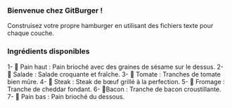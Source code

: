 ### **Bienvenue chez GitBurger !**

Construisez votre propre hamburger en utilisant des fichiers texte pour chaque couche.

### **Ingrédients disponibles**

1- 🥯 Pain haut : Pain brioché avec des graines de sésame sur le dessus.
2- 🥬 Salade : Salade croquante et fraîche.
3- 🍅 Tomate : Tranches de tomate bien mûre.
4- 🥩 Steak : Steak de bœuf grillé à la perfection.
5- 🧀 Fromage : Tranche de cheddar fondant.
6- 🥓Bacon : Tranche de bacon croustillante.
7- 🍞 Pain bas : Pain brioché du dessous.



